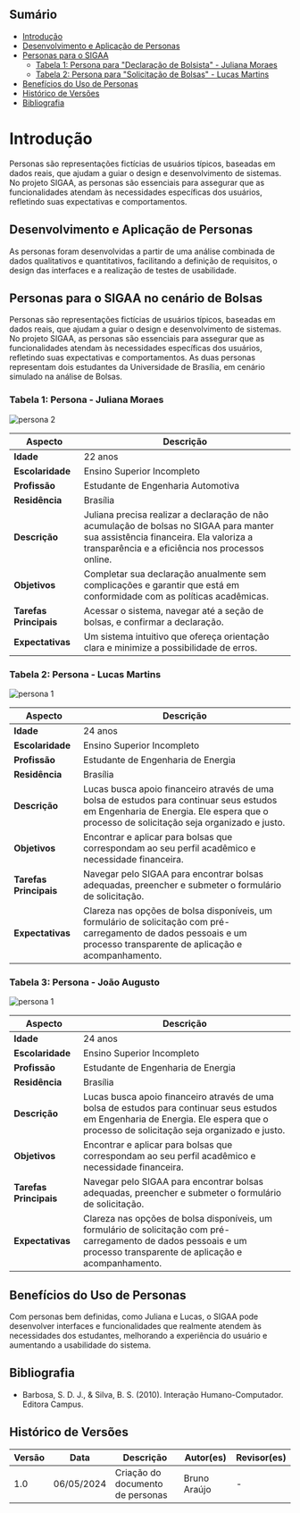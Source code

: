 ## Sumário

- [Introdução](#introdução)
- [Desenvolvimento e Aplicação de Personas](#desenvolvimento-e-aplicação-de-personas)
- [Personas para o SIGAA](#personas-para-o-sigaa)
  - [Tabela 1: Persona para "Declaração de Bolsista" - Juliana Moraes](#tabela-1-persona-para-declaração-de-bolsista---juliana-moraes)
  - [Tabela 2: Persona para "Solicitação de Bolsas" - Lucas Martins](#tabela-2-persona-para-solicitação-de-bolsas---lucas-martins)
- [Benefícios do Uso de Personas](#benefícios-do-uso-de-personas)
- [Histórico de Versões](#histórico-de-versões)
- [Bibliografia](#bibliografia)

# Introdução

Personas são representações fictícias de usuários típicos, baseadas em dados reais, que ajudam a guiar o design e desenvolvimento de sistemas. No projeto SIGAA, as personas são essenciais para assegurar que as funcionalidades atendam às necessidades específicas dos usuários, refletindo suas expectativas e comportamentos.

## Desenvolvimento e Aplicação de Personas

As personas foram desenvolvidas a partir de uma análise combinada de dados qualitativos e quantitativos, facilitando a definição de requisitos, o design das interfaces e a realização de testes de usabilidade.

## Personas para o SIGAA no cenário de Bolsas

Personas são representações fictícias de usuários típicos, baseadas em dados reais, que ajudam a guiar o design e desenvolvimento de sistemas. No projeto SIGAA, as personas são essenciais para assegurar que as funcionalidades atendam às necessidades específicas dos usuários, refletindo suas expectativas e comportamentos.
As duas personas representam dois estudantes da Universidade de Brasília, em cenário simulado na análise de Bolsas.

### Tabela 1: Persona - Juliana Moraes
![persona 2](https://github.com/Interacao-Humano-Computador/2024.1-SIGAA/assets/140026699/51aa5319-c38b-4adb-9879-5162a518649e)


| Aspecto               | Descrição |
|-----------------------|-----------|
| **Idade**             | 22 anos   |
| **Escolaridade**      | Ensino Superior Incompleto |
| **Profissão**         | Estudante de Engenharia Automotiva |
| **Residência**        | Brasília  |
| **Descrição**         | Juliana precisa realizar a declaração de não acumulação de bolsas no SIGAA para manter sua assistência financeira. Ela valoriza a transparência e a eficiência nos processos online. |
| **Objetivos**         | Completar sua declaração anualmente sem complicações e garantir que está em conformidade com as políticas acadêmicas. |
| **Tarefas Principais**| Acessar o sistema, navegar até a seção de bolsas, e confirmar a declaração. |
| **Expectativas**      | Um sistema intuitivo que ofereça orientação clara e minimize a possibilidade de erros. |

### Tabela 2: Persona - Lucas Martins
![persona 1](https://github.com/Interacao-Humano-Computador/2024.1-SIGAA/assets/140026699/59e6145b-c35d-4655-ae5f-0949385deeef)

| Aspecto               | Descrição |
|-----------------------|-----------|
| **Idade**             | 24 anos   |
| **Escolaridade**      | Ensino Superior Incompleto |
| **Profissão**         | Estudante de Engenharia de Energia |
| **Residência**        | Brasília  |
| **Descrição**         | Lucas busca apoio financeiro através de uma bolsa de estudos para continuar seus estudos em Engenharia de Energia. Ele espera que o processo de solicitação seja organizado e justo. |
| **Objetivos**         | Encontrar e aplicar para bolsas que correspondam ao seu perfil acadêmico e necessidade financeira. |
| **Tarefas Principais**| Navegar pelo SIGAA para encontrar bolsas adequadas, preencher e submeter o formulário de solicitação. |
| **Expectativas**      | Clareza nas opções de bolsa disponíveis, um formulário de solicitação com pré-carregamento de dados pessoais e um processo transparente de aplicação e acompanhamento. |

### Tabela 3: Persona - João Augusto
![persona 1](https://github.com/Interacao-Humano-Computador/2024.1-SIGAA/assets/personaJoao.png)

| Aspecto               | Descrição |
|-----------------------|-----------|
| **Idade**             | 24 anos   |
| **Escolaridade**      | Ensino Superior Incompleto |
| **Profissão**         | Estudante de Engenharia de Energia |
| **Residência**        | Brasília  |
| **Descrição**         | Lucas busca apoio financeiro através de uma bolsa de estudos para continuar seus estudos em Engenharia de Energia. Ele espera que o processo de solicitação seja organizado e justo. |
| **Objetivos**         | Encontrar e aplicar para bolsas que correspondam ao seu perfil acadêmico e necessidade financeira. |
| **Tarefas Principais**| Navegar pelo SIGAA para encontrar bolsas adequadas, preencher e submeter o formulário de solicitação. |
| **Expectativas**      | Clareza nas opções de bolsa disponíveis, um formulário de solicitação com pré-carregamento de dados pessoais e um processo transparente de aplicação e acompanhamento. |

## Benefícios do Uso de Personas

Com personas bem definidas, como Juliana e Lucas, o SIGAA pode desenvolver interfaces e funcionalidades que realmente atendem às necessidades dos estudantes, melhorando a experiência do usuário e aumentando a usabilidade do sistema.

## Bibliografia

- Barbosa, S. D. J., & Silva, B. S. (2010). Interação Humano-Computador. Editora Campus.

## Histórico de Versões

| Versão |    Data    | Descrição                         | Autor(es)              | Revisor(es) |
| ------ | :--------: | --------------------------------- | ---------------------- | ----------- |
| 1.0    | 06/05/2024 | Criação do documento de personas  | Bruno Araújo            | - |




